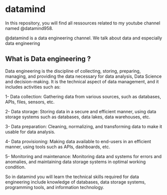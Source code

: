 # datamind
In this repository, you will find all ressources related to my youtube channel named @datamind958.

@datamind is a data engineering channel. We talk about data and especially data engineering 


## What is Data engineering ?

Data engineering is the discipline of collecting, storing, preparing, managing, and providing the data necessary for data analysis, Data Science and decision-making. It is the technical aspect of data management, and it includes activities such as:

1- Data collection: Gathering data from various sources, such as databases, APIs, files, sensors, etc.

2- Data storage: Storing data in a secure and efficient manner, using data storage systems such as databases, data lakes, data warehouses, etc.

3- Data preparation: Cleaning, normalizing, and transforming data to make it usable for data analysis.

4- Data provisioning: Making data available to end-users in an efficient manner, using tools such as APIs, dashboards, etc.

5- Monitoring and maintenance: Monitoring data and systems for errors and anomalies, and maintaining data storage systems in optimal working condition.


So in datamind you will learn the technical skills required for data engineering include knowledge of databases, data storage systems, programming tools, and information technology.
